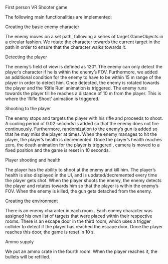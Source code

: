 First person VR Shooter game

The following main functionalities are implemented:

Creating the basic enemy character

The enemy moves on a set path, following a series of target GameObjects in a circular fashion. We rotate the character towards the current target in the path in order to ensure that the character walks towards it.


Detecting the player

The enemy’s field of view is defined as 120°. The enemy can only detect the player’s character if he is within the enemy’s FOV. Furthermore, we added an additional condition for the enemy to have to be within 15 m range of the player in order to detect him. Once detected, the enemy is rotated towards the player and the ‘Rifle Run’ animation is triggered. The enemy runs towards the player till he reaches a distance of 10 m from the player. This is where the ‘Rifle Shoot’ animation is triggered.


Shooting to the player

The enemy stops and targets the player with his rifle and proceeds to shoot. A cooling period of 0.02 seconds is added so that the enemy does not fire continuously. Furthermore, randomization to the enemy’s gun is added so that he may miss the player at times. When the enemy manages to hit the player, the player’s health is decremented. Once the player’s health reaches zero, the death animation for the player is triggered , camera is moved to a fixed position and the game is reset in 10 seconds.


Player shooting and health

The player has the ability to shoot at the enemy and kill him. The player’s health is also displayed in the UI, and is updated/decremented every time the player gets shot. When the player shoots the enemy, the enemy detects the player and rotates towards him so that the player is within the enemy’s FOV. When the enemy is killed, the gun gets detached from the enemy.


Creating the environment

There is an enemy character in each room . Each enemy character was assigned his own list of targets that were placed within their respective rooms. There is an escape door in the third room, which uses a trigger collider to detect if the player has reached the escape door. Once the player reaches this door, the game is reset in 10 s.


Ammo supply

We put an ammo crate in the fourth room. When the player reaches it, the bullets will be refilled.